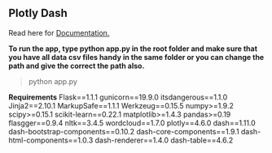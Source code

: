 ## Plotly Dash
Read here for [Documentation.](https://dash.plotly.com/)

**To run the app, type python app.py in the root folder and make sure that you have all data csv files handy in the same folder or you can change the path and give the correct the path also.**

> python app.py

**Requirements**
Flask==1.1.1
gunicorn==19.9.0
itsdangerous==1.1.0
Jinja2==2.10.1
MarkupSafe==1.1.1
Werkzeug==0.15.5
numpy>=1.9.2
scipy>=0.15.1
scikit-learn==0.22.1
matplotlib>=1.4.3
pandas>=0.19
flasgger==0.9.4
nltk==3.4.5
wordcloud==1.7.0
plotly==4.6.0
dash==1.11.0
dash-bootstrap-components==0.10.2
dash-core-components==1.9.1
dash-html-components==1.0.3
dash-renderer==1.4.0
dash-table==4.6.2

